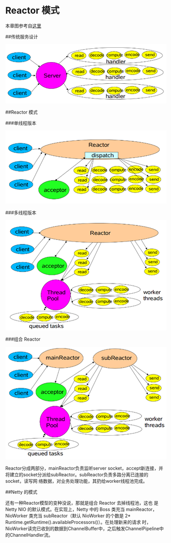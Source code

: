 # Reactor 模式

本章图参考自[这里](http://gee.cs.oswego.edu/dl/cpjslides/nio.pdf)

##传统服务设计

![传统服务器](../image/traditional_server.png)


##Reactor 模式

###单线程版本

![基于单线程的 Reactor](../image/reactor_single_thread.png)

###多线程版本

![基于多线程的 Reactor](../image/reactor_mutilthread.png)

###组合 Reactor

![组合 Reactor](../image/mutilreactor.png)

Reactor分成两部分，mainReactor负责监听server socket，accept新连接，并将建立的socket分派给subReactor。subReactor负责多路分离已连接的socket，读写网 络数据，对业务处理功能，其扔给worker线程池完成。


##Netty 的模式

还有一种Reactor模型的变种没说，那就是组合 Reactor 去掉线程池，这也 是Netty NIO 的默认模式。在实现上，Netty 中的 Boss 类充当 mainReactor，NioWorker 类充当 subReactor（默认 NioWorker 的个数是 2* Runtime.getRuntime().availableProcessors()）。在处理新来的请求 时，NioWorker读完已收到的数据到ChannelBuffer中，之后触发ChannelPipeline中的ChannelHandler流。

